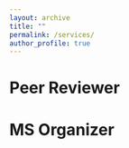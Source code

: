 ```yaml
---
layout: archive
title: ""
permalink: /services/
author_profile: true
---
```


Peer Reviewer
=========


MS Organizer
==========
